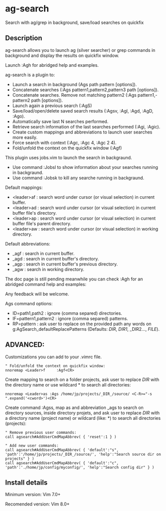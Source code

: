# ag-search
Search with ag/grep in background, save/load searches on quickfix

## Description

ag-search allows you to launch ag (silver searcher) or grep commands in background and display the results on quickfix window.

Launch :Agh for abridged help and examples.

ag-search is a plugin to:
- Launch a search in background (Ags path pattern [options]).
- Concatenate searches (:Ags pattern1,pattern2,pattern3 path [options]).
- Concatenate searches. Remove not matching pattern2 (:Ags pattern1,-pattern2 path [options]).
- Launch again a previous search (:AgS)
- Save/load/open/delete saved search results (:Agsv, :Agl, :Agd, :AgD, :Ago).
- Automatically save last N searches performed.
- Retrieve search information of the last searches performed (:Agi, :Agic).
- Create custom mappings and abbreviations to launch user searches more easily.
- Force search with context (:Agc, :Agc 4, :Agc 2 4).
- Fold/unfold the context on the quickfix window (:Agf)

This plugin uses jobs.vim to launch the search in backgraund.
- Use command :Jobsl to show information about your searches running in backgraund.
- Use command :Jobsk to kill any searche running in backgraund.

Default mappings:
- \<leader>af : search word under cursor (or visual selection) in current buffer.
- \<leader>ad : search word under cursor (or visual selection) in current buffer file's directory.
- \<leader>ap : search word under cursor (or visual selection) in current buffer file's parent directory.
- \<leader>aw : search word under cursor (or visual selection) in working directory.

Default abbreviations:
- _agf : search in current buffer.
- _agd : search in current buffer's directory.
- _agp : search in current buffer's previous directory.
- _agw : search in working directory.

The doc page is still pending meanwhile you can check :Agh for an abridged command help and examples:

Any feedback will be welcome.

Ags command options:
- ID=path1,path2         : ignore (comma separed) directories.
- IF=pattern1,pattern2 : ignore (comma separed) patterns.
- RP=pattern               : ask user to replace on the provided path any words on g:AgSearch_defaultReplacePatterns (Defaults: _DIR_, _DIR1_, _DIR2..., _FILE_).


## ADVANCED:
Customizations you can add to your .vimrc file.

```vimscript
" Fold/unfold the context on quickfix window:
nnoremap <Leader>f     :Agf<CR>
```

Create mapping to search on a folder projects, ask user to replace _DIR_ with the directory name or use wildcard * to search all directories:
```vimscript
nnoremap <Leader>as :Ags /home/jp/projects/_DIR_/source/ <C-R>="-s ".expand('<cword>')<CR>
```

Create command :Agss, map <leader>as and abbreviation _ags to search on directory sources, inside directory projets, and ask user to replace _DIR_ with a directory name (project name) or wildcard (like: *) to search all directories (projects):
```vimscript
" Remove previous user commands:
call agsearch#AddUserCmdMapAbbrev( { 'reset':1 } )

" Add new user commands:
call agsearch#AddUserCmdMapAbbrev( { 'default':"s", 'path':'/home/jp/projects/_DIR_/source/', 'help':"Search source dir on projects" } )
call agsearch#AddUserCmdMapAbbrev( { 'default':"c", 'path':'./home/jp/config/myconfig/', 'help':"Search config dir" } )
```

## Install details
Minimum version: Vim 7.0+

Recomended version: Vim 8.0+
